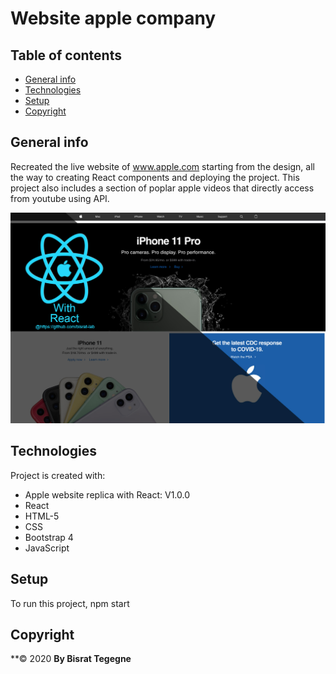 
# Website apple company 

## Table of contents
* [General info](#general-info)
* [Technologies](#technologies)
* [Setup](#setup)
* [Copyright](#Copyright)

## General info
Recreated the live website of www.apple.com starting from the design, all the way to creating React components and deploying the project. This project also includes a section of poplar apple videos that directly access from youtube using API.

<img src="/public/Screenreact.jpg">

  
  
## Technologies
Project is created with:
* Apple website replica with React: V1.0.0
* React
* HTML-5
* CSS
* Bootstrap 4
* JavaScript



	
## Setup
To run this project, npm start 

## Copyright
**© 2020 
**By Bisrat Tegegne**
